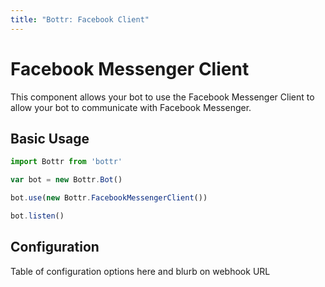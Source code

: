 ```yaml
---
title: "Bottr: Facebook Client"
---
```

# Facebook Messenger Client

This component allows your bot to use the Facebook Messenger Client to allow your bot to
communicate with Facebook Messenger.

## Basic Usage

```javascript
import Bottr from 'bottr'

var bot = new Bottr.Bot()

bot.use(new Bottr.FacebookMessengerClient())

bot.listen()
```

## Configuration

Table of configuration options here and blurb on webhook URL
